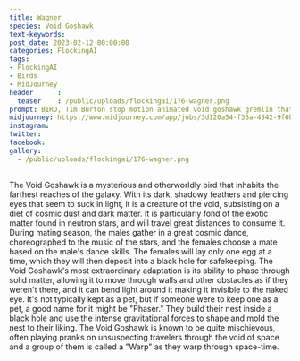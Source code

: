 ```yaml
---
title: Wagner
species: Void Goshawk
text-keywords: 
post_date: 2023-02-12 00:00:00
categories: FlockingAI
tags:
- FlockingAI
- Birds
- MidJourney 
header      :
  teaser    : /public/uploads/flockingai/176-wagner.png
prompt: BIRD, Tim Burton stop motion animated void goshawk gremlin that leaves black holes in its wake
midjourney: https://www.midjourney.com/app/jobs/3d120a54-f35a-4542-9f0b-abd14c541da8
instagram: 
twitter: 
facebook: 
gallery: 
  - /public/uploads/flockingai/176-wagner.png
---
```


The Void Goshawk is a mysterious and otherworldly bird that inhabits the farthest reaches of the galaxy. With its dark, shadowy feathers and piercing eyes that seem to suck in light, it is a creature of the void, subsisting on a diet of cosmic dust and dark matter. It is particularly fond of the exotic matter found in neutron stars, and will travel great distances to consume it. During mating season, the males gather in a great cosmic dance, choreographed to the music of the stars, and the females choose a mate based on the male's dance skills. The females will lay only one egg at a time, which they will then deposit into a black hole for safekeeping. The Void Goshawk's most extraordinary adaptation is its ability to phase through solid matter, allowing it to move through walls and other obstacles as if they weren't there, and it can bend light around it making it invisible to the naked eye. It's not typically kept as a pet, but if someone were to keep one as a pet, a good name for it might be "Phaser." They build their nest inside a black hole and use the intense gravitational forces to shape and mold the nest to their liking. The Void Goshawk is known to be quite mischievous, often playing pranks on unsuspecting travelers through the void of space and a group of them is called a "Warp" as they warp through space-time.
